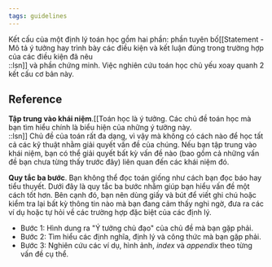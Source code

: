 ```yaml
---
tags: guidelines
---
```


Kết cấu của một định lý toán học gồm hai phần: phần tuyên bố[[Statement - Mô tả ý tưởng hay trình bày các điều kiện và kết luận đúng trong trường hợp của các điều kiện đã nêu<br/>::lsn]] và phần chứng minh. Việc nghiên cứu toán học chủ yếu xoay quanh 2 kết cấu cơ bản này. 


## Reference

**Tập trung vào khái niệm**.[[Toán học là ý tưởng. Các chủ đề toán học mà bạn tìm hiểu chính là biểu hiện của những ý tưởng này.<br/>::lsn]] Chủ đề của toán rất đa dạng, vì vậy mà không có cách nào để học tất cả các kỹ thuật nhằm giải quyết vấn đề của chúng. Nếu bạn tập trung vào khái niệm, bạn có thể giải quyết bất kỳ vấn đề nào (bao gồm cả những vấn đề bạn chưa từng thấy trước đây) liên quan đến các khái niệm đó.

**Quy tắc ba bước**. Bạn không thể đọc toán giống như cách bạn đọc báo hay tiểu thuyết. Dưới đây là quy tắc ba bước nhằm giúp bạn hiểu vấn đề một cách tốt hơn. Bên cạnh đó, bạn nên dùng giấy và bút để viết ghi chú hoặc kiểm tra lại bất kỳ thông tin nào mà bạn đang cảm thấy nghi ngờ, đưa ra các ví dụ hoặc tự hỏi về các trường hợp đặc biệt của các định lý.

- Bước 1: Hình dung ra "Ý tưởng chủ đạo" của chủ đề mà bạn gặp phải.
- Bước 2: Tìm hiểu các định nghĩa, định lý và công thức mà bạn gặp phải.
- Bước 3: Nghiên cứu các ví dụ, hình ảnh, *index* và *appendix* theo từng vấn đề cụ thể.


